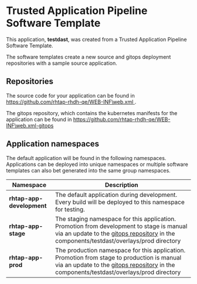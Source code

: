 # Trusted Application Pipeline Software Template

This application, **testdast**, was created from a Trusted Application Pipeline Software Template.

The software templates create a new source and gitops deployment repositories with a sample source application. 

## Repositories

The source code for your application can be found in [https://github.com/rhtap-rhdh-qe/WEB-INF\web.xml ](https://github.com/rhtap-rhdh-qe/WEB-INF\web.xml ).
 
The gitops repository, which contains the kubernetes manifests for the application can be found in 
[https://github.com/rhtap-rhdh-qe/WEB-INF\web.xml-gitops ](https://github.com/rhtap-rhdh-qe/WEB-INF\web.xml-gitops ) 

## Application namespaces 

The default application will be found in the following namespaces. Applications can be deployed into unique namespaces or multiple software templates can also bet generated into the same group namespaces.  

|  Namespace   |  Description   |  
| -------- | -------- |   
| **rhtap-app-development** | The default application during development. Every build will be deployed to this namespace for testing. | 
| **rhtap-app-stage** | The staging namespace for this application. Promotion from development to stage is manual via an update to the [gitops repository](https://github.com/rhtap-rhdh-qe/WEB-INF\web.xml-gitops ) in the components/testdast/overlays/prod directory |  
| **rhtap-app-prod** | The production namespace for this application. Promotion from stage to production is manual via an update to the [gitops repository](https://github.com/rhtap-rhdh-qe/WEB-INF\web.xml-gitops ) in the components/testdast/overlays/prod directory | 